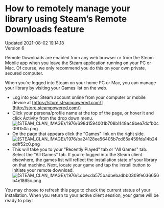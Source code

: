 # How to remotely manage your library using  Steam’s Remote Downloads feature
Updated 2021-08-02 19.14.18  
Version 6  

Remote Downloads are enabled from any web browser or from the Steam Mobile app when you leave the Steam application running on your PC or Mac. Of course, we only recommend you do this on your own private, secured computer.  
  
When you’re logged into Steam on your home PC or Mac, you can manage your library by visiting your Games list on the web.  
  

* Log into your Steam account online from your computer or mobile device at [https://store.steampowered.com/](http://store.steampowered.com/)
* Click your persona/profile name at the top of the page, or hover it and click Activity from the drop down menu.  
![{STEAM_CLAN_IMAGE}/1976/698d1594001b708b1148a49bea7dcfb0c09f150a.png]({STEAM_CLAN_IMAGE}/1976/698d1594001b708b1148a49bea7dcfb0c09f150a.png)
* On the page that appears click the "Games" link on the right side.  
![{STEAM_CLAN_IMAGE}/1976/ba24128ee56405b7cd65a459fda14b24edff52c0.png]({STEAM_CLAN_IMAGE}/1976/ba24128ee56405b7cd65a459fda14b24edff52c0.png)
* This will take you to your "Recently Played" tab or "All Games" tab. Select the "All Games" tab. If you’re logged into the Steam client elsewhere, the games list will reflect the installation state of your library on that machine.   Next, locate your game and tap the install button to initiate your remote download. ![{STEAM_CLAN_IMAGE}/1976/cdbecda575badbebadbb0309fe036656b4e1865c.png]({STEAM_CLAN_IMAGE}/1976/cdbecda575badbebadbb0309fe036656b4e1865c.png)

  
You may choose to refresh this page to check the current status of your installation. When you return to your active client session, your game will be ready to play!